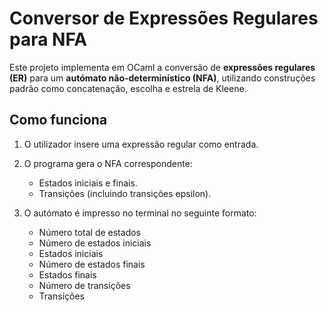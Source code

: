 # Conversor de Expressões Regulares para NFA

Este projeto implementa em OCaml a conversão de **expressões regulares (ER)** para um **autómato não-determinístico (NFA)**, utilizando construções padrão como concatenação, escolha e estrela de Kleene.

## Como funciona

1. O utilizador insere uma expressão regular como entrada.
2. O programa gera o NFA correspondente:

   * Estados iniciais e finais.
   * Transições (incluindo transições epsilon).
3. O autómato é impresso no terminal no seguinte formato:

   * Número total de estados
   * Número de estados iniciais
   * Estados iniciais
   * Número de estados finais
   * Estados finais
   * Número de transições
   * Transições
